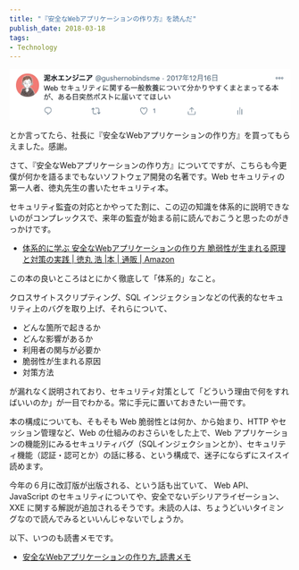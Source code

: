 ```yaml
---
title: "『安全なWebアプリケーションの作り方』を読んだ"
publish_date: 2018-03-18
tags:
- Technology
---
```


![](../../../assets/1521331200-1.png)

とか言ってたら、社長に『安全なWebアプリケーションの作り方』を買ってもらえました。感謝。

さて、『安全なWebアプリケーションの作り方』についてですが、こちらも今更僕が何かを語るまでもないソフトウェア開発の名著です。Web
セキュリティの第一人者、徳丸先生の書いたセキュリティ本。

セキュリティ監査の対応とかやってた割に、この辺の知識を体系的に説明できないのがコンプレックスで、来年の監査が始まる前に読んでおこうと思ったのがきっかけです。

- [体系的に学ぶ 安全なWebアプリケーションの作り方 脆弱性が生まれる原理と対策の実践 | 徳丸 浩 |本 | 通販 | Amazon](https://www.amazon.co.jp/dp/4797361190/)

この本の良いところはとにかく徹底して「体系的」なこと。

クロスサイトスクリプティング、SQL インジェクションなどの代表的なセキュリティ上のバグを取り上げ、それらについて、

- どんな箇所で起きるか
- どんな影響があるか
- 利用者の関与が必要か
- 脆弱性が生まれる原因
- 対策方法

が漏れなく説明されており、セキュリティ対策として「どういう理由で何をすればいいのか」が一目でわかる。常に手元に置いておきたい一冊です。

本の構成についても、そもそも Web 脆弱性とは何か、から始まり、HTTP やセッション管理など、Web の仕組みのおさらいをした上で、Web
アプリケーションの機能別にみるセキュリティバグ（SQLインジェクションとか）、セキュリティ機能（認証・認可とか）の話に移る、という構成で、迷子にならずにスイスイ読めます。

今年の６月に改訂版が出版される、という話も出ていて、 Web API、JavaScript のセキュリティについてや、安全でないデシリアライゼーション、XXE
に関する解説が追加されるそうです。未読の人は、ちょうどいいタイミングなので読んでみるといいんじゃないでしょうか。

以下、いつのも読書メモです。

- [安全なWebアプリケーションの作り方_読書メモ](https://gist.github.com/gushernobindsme/17374408fa2ac28409e441b8acefbf23)
